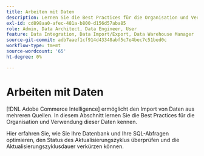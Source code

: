 ```yaml
---
title: Arbeiten mit Daten
description: Lernen Sie die Best Practices für die Organisation und Verwendung dieser Daten kennen.
exl-id: cd898aa0-afec-481a-b800-d156d57aba85
role: Admin, Data Architect, Data Engineer, User
feature: Data Integration, Data Import/Export, Data Warehouse Manager
source-git-commit: adb7aaef1cf914d43348abf5c7e4bec7c51bed0c
workflow-type: tm+mt
source-wordcount: '65'
ht-degree: 0%

---
```


# Arbeiten mit Daten

[!DNL Adobe Commerce Intelligence] ermöglicht den Import von Daten aus mehreren Quellen. In diesem Abschnitt lernen Sie die Best Practices für die Organisation und Verwendung dieser Daten kennen.

Hier erfahren Sie, wie Sie Ihre Datenbank und Ihre SQL-Abfragen optimieren, den Status des Aktualisierungszyklus überprüfen und die Aktualisierungszyklusdauer verkürzen können.

